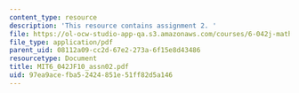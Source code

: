 ```yaml
---
content_type: resource
description: 'This resource contains assignment 2. '
file: https://ol-ocw-studio-app-qa.s3.amazonaws.com/courses/6-042j-mathematics-for-computer-science-fall-2010/97ea9acefba52424851e51ff82d5a146_MIT6_042JF10_assn02.pdf
file_type: application/pdf
parent_uid: 08112a09-cc2d-67e2-273a-6f15e8d43486
resourcetype: Document
title: MIT6_042JF10_assn02.pdf
uid: 97ea9ace-fba5-2424-851e-51ff82d5a146
---
```


